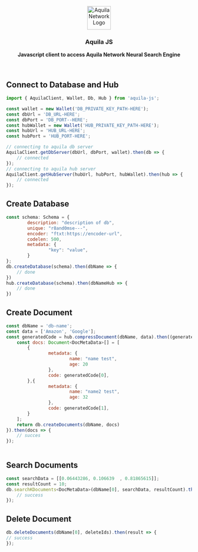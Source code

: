 <div align="center">
  <a href="https://aquila.network">
    <img
      src="https://user-images.githubusercontent.com/19545678/133918727-5a37c6be-676f-427b-8c86-dd50f58d1287.png"
      alt="Aquila Network Logo"
      height="64"
    />
  </a>
  <br />
  <p>
    <h3>
      <b>
        Aquila JS
      </b>
    </h3>
  </p>
  <p>
    <b>
      Javascript client to access Aquila Network Neural Search Engine
    </b>
  </p>
  <br/>
</div>

## Connect to Database and Hub
```js
import { AquilaClient, Wallet, Db, Hub } from 'aquila-js';

const wallet = new Wallet('DB_PRIVATE_KEY_PATH-HERE');
const dbUrl = 'DB_URL-HERE';
const dbPort = 'DB_PORT--HERE';
const hubWallet = new Wallet('HUB_PRIVATE_KEY_PATH-HERE');
const hubUrl = 'HUB_URL-HERE';
const hubPort = 'HUB_PORT-HERE';

// connecting to aquila db server
AquilaClient.getDbServer(dbUrl, dbPort, wallet).then(db => {
	// connected
});
// connecting to aquila hub server
AquilaClient.getHubServer(hubUrl, hubPort, hubWallet).then(hub => {
	// connected
});
```

## Create Database

```js
const schema: Schema = {
		description: "description of db",
		unique: "r8and0mse---",
		encoder: "ftxt:https://encoder-url",
		codelen: 500,
		metadata: {
				"key": "value",
		}
};
db.createDatabase(schema).then(dbName => {
	// done
})
hub.createDatabase(schema).then(dbNameHub => {
	// done
})
```

## Create Document

```js
const dbName = 'db-name';
const data = ['Amazon', 'Google'];
const generatedCode = hub.compressDocument(dbName, data).then((generatedCode: as number[][]) => {
	const docs: Document<DocMetaData>[] = [
		{
				metadata: {
						name: "name test",
						age: 20
				},
				code: generatedCode[0],
		},{
				metadata: {
						name: "name2 test",
						age: 32
				},
				code: generatedCode[1],
		}
	];
	return db.createDocuments(dbName, docs)
}).then(docs => {
	// succes	
});
	
```

## Search Documents

```js
const searchData = [[0.06443286, 0.106639  , 0.81865615]];
const resultCount = 10;
db.searchKDocuments<DocMetaData>(dbName[0], searchData, resultCount).then(result => {
	// success
});
```

## Delete Document

```js
db.deleteDocuments(dbName[0], deleteIds).then(result => {
// success
});
```
